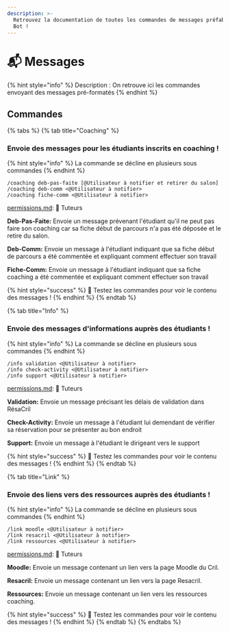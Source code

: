 ```yaml
---
description: >-
  Retrouvez la documentation de toutes les commandes de messages préfabriqués du
  Bot !
---
```


# 📬 Messages

{% hint style="info" %}
Description : On retrouve ici les commandes envoyant des messages pré-formatés
{% endhint %}

## Commandes

{% tabs %}
{% tab title="Coaching" %}
### Envoie des messages pour les étudiants inscrits en coaching !

{% hint style="info" %}
La commande se décline en plusieurs sous commandes
{% endhint %}

```
/coaching deb-pas-faite [@Utilisateur à notifier et retirer du salon]
/coaching deb-comm <@Utilisateur à notifier>
/coaching fiche-comm <@Utilisateur à notifier>
```

[permissions.md](../fundamentals/fondamentaux/permissions.md "mention"): 📙 Tuteurs

**Deb-Pas-Faite:** Envoie un message prévenant l'étudiant qu'il ne peut pas faire son coaching car sa fiche début de parcours n'a pas été déposée et le retire du salon.

**Deb-Comm:** Envoie un message à l'étudiant indiquant que sa fiche début de parcours a été commentée et expliquant comment effectuer son travail

**Fiche-Comm:** Envoie un message à l'étudiant indiquant que sa fiche coaching a été commentée et expliquant comment effectuer son travail

{% hint style="success" %}
:cherries: Testez les commandes pour voir le contenu des messages !
{% endhint %}
{% endtab %}

{% tab title="Info" %}
### Envoie des messages d'informations auprès des étudiants !

{% hint style="info" %}
La commande se décline en plusieurs sous commandes
{% endhint %}

```
/info validation <@Utilisateur à notifier>
/info check-activity <@Utilisateur à notifier>
/info support <@Utilisateur à notifier>
```

[permissions.md](../fundamentals/fondamentaux/permissions.md "mention"): 📙 Tuteurs

**Validation:** Envoie un message précisant les délais de validation dans RésaCril

**Check-Activity:** Envoie un message à l'étudiant lui demendant de vérifier sa réservation pour se présenter au bon endroit

**Support:** Envoie un message à l'étudiant le dirigeant vers le support

{% hint style="success" %}
:cherries: Testez les commandes pour voir le contenu des messages !
{% endhint %}
{% endtab %}

{% tab title="Link" %}
### Envoie des liens vers des ressources auprès des étudiants !

{% hint style="info" %}
La commande se décline en plusieurs sous commandes
{% endhint %}

```
/link moodle <@Utilisateur à notifier>
/link resacril <@Utilisateur à notifier>
/link ressources <@Utilisateur à notifier>
```

[permissions.md](../fundamentals/fondamentaux/permissions.md "mention"): 📙 Tuteurs

**Moodle:** Envoie un message contenant un lien vers la page Moodle du Cril.

**Resacril:** Envoie un message contenant un lien vers la page Resacril.

**Ressources:** Envoie un message contenant un lien vers les ressources coaching.

{% hint style="success" %}
:cherries: Testez les commandes pour voir le contenu des messages !
{% endhint %}
{% endtab %}
{% endtabs %}

